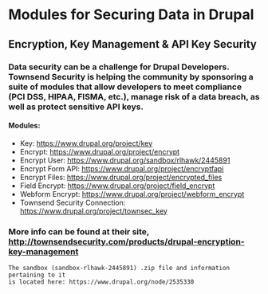 # Modules for Securing Data in Drupal

## Encryption, Key Management & API Key Security

### Data security can be a challenge for Drupal Developers. Townsend Security is helping the community by sponsoring a suite of modules that allow developers to meet compliance (PCI DSS, HIPAA, FISMA, etc.), manage risk of a data breach, as well as protect sensitive API keys.

#### Modules:
* Key: https://www.drupal.org/project/key
* Encrypt: https://www.drupal.org/project/encrypt
* Encrypt User: https://www.drupal.org/sandbox/rlhawk/2445891
* Encrypt Form API: https://www.drupal.org/project/encryptfapi
* Encrypt Files: https://www.drupal.org/project/encrypted_files
* Field Encrypt: https://www.drupal.org/project/field_encrypt
* Webform Encrypt: https://www.drupal.org/project/webform_encrypt
* Townsend Security Connection: https://www.drupal.org/project/townsec_key

### More info can be found at their site, http://townsendsecurity.com/products/drupal-encryption-key-management

```
The sandbox (sandbox-rlhawk-2445891) .zip file and information pertaining to it
is located here: https://www.drupal.org/node/2535330
```
